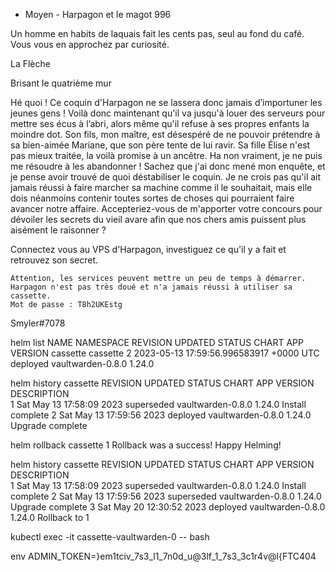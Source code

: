  - Moyen -
Harpagon et le magot
996

Un homme en habits de laquais fait les cents pas, seul au fond du café. Vous vous en approchez par curiosité.

La Flèche

Brisant le quatrième mur

Hé quoi ! Ce coquin d'Harpagon ne se lassera donc jamais d’importuner les jeunes gens ! Voilà donc maintenant qu'il va jusqu'à louer des serveurs pour mettre ses écus à l’abri, alors même qu'il refuse à ses propres enfants la moindre dot. Son fils, mon maître, est désespéré de ne pouvoir prétendre à sa bien-aimée Mariane, que son père tente de lui ravir. Sa fille Élise n'est pas mieux traitée, la voilà promise à un ancêtre. Ha non vraiment, je ne puis me résoudre à les abandonner ! Sachez que j'ai donc mené mon enquête, et je pense avoir trouvé de quoi déstabiliser le coquin. Je ne crois pas qu'il ait jamais réussi à faire marcher sa machine comme il le souhaitait, mais elle dois néanmoins contenir toutes sortes de choses qui pourraient faire avancer notre affaire. Accepteriez-vous de m'apporter votre concours pour dévoiler les secrets du vieil avare afin que nos chers amis puissent plus aisément le raisonner ?

 

Connectez vous au VPS d'Harpagon, investiguez ce qu'il y a fait et retrouvez son secret.

    Attention, les services peuvent mettre un peu de temps à démarrer.
    Harpagon n'est pas très doué et n'a jamais réussi à utiliser sa cassette.
    Mot de passe : T8h2UKEstg 

Smyler#7078

helm list
NAME    	NAMESPACE	REVISION	UPDATED                                	STATUS  	CHART            	APP VERSION
cassette	cassette 	2       	2023-05-13 17:59:56.996583917 +0000 UTC	deployed	vaultwarden-0.8.0	1.24.0     

helm history cassette
REVISION	UPDATED                 	STATUS    	CHART            	APP VERSION	DESCRIPTION     
1       	Sat May 13 17:58:09 2023	superseded	vaultwarden-0.8.0	1.24.0     	Install complete
2       	Sat May 13 17:59:56 2023	deployed  	vaultwarden-0.8.0	1.24.0     	Upgrade complete

helm rollback cassette 1
Rollback was a success! Happy Helming!

helm history cassette
REVISION	UPDATED                 	STATUS    	CHART            	APP VERSION	DESCRIPTION     
1       	Sat May 13 17:58:09 2023	superseded	vaultwarden-0.8.0	1.24.0     	Install complete
2       	Sat May 13 17:59:56 2023	superseded	vaultwarden-0.8.0	1.24.0     	Upgrade complete
3       	Sat May 20 12:30:52 2023	deployed  	vaultwarden-0.8.0	1.24.0     	Rollback to 1   

kubectl exec -it cassette-vaultwarden-0 -- bash

env
ADMIN_TOKEN=}em1tciv_7s3_l1_7n0d_u@3lf_1_7s3_3c1r4v@l{FTC404

